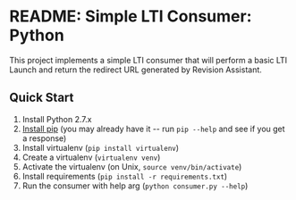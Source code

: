 # README: Simple LTI Consumer: Python

This project implements a simple LTI consumer that will perform a basic LTI
Launch and return the redirect URL generated by Revision Assistant.

## Quick Start

1. Install Python 2.7.x
2. [Install pip](https://pip.pypa.io/en/stable/installing/) (you may already
   have it -- run `pip --help` and see if you get a response)
3. Install virtualenv (`pip install virtualenv`)
4. Create a virtualenv (`virtualenv venv`)
5. Activate the virtualenv (on Unix, `source venv/bin/activate`)
6. Install requirements (`pip install -r requirements.txt`)
7. Run the consumer with help arg (`python consumer.py --help`)
